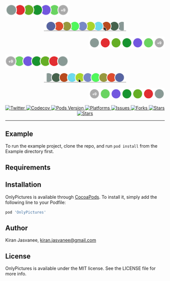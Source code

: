 <p align="left">
  <img src="promo/recent_left_colorful.png"  style="width: 200px;" width="200" /> 
</p>
<p align="center">
  <img src="promo/left_scroll_colorful.gif"  style="width: 260px;" width="260" /> 
</p>
<p align="right">
<img src="promo/recent_left_with_gap_colorful.png"  style="width: 240px;" width="240" />
</p>
<p align="left">
  <img src="promo/recent_right_colorful.png"  style="width: 200px;" width="200" /> 
</p>
<p align="center">
  <img src="promo/right_scroll_colorful.gif"  style="width: 260px;" width="260" /> 
</p>
<p align="right">
  <img src="promo/recent_right_with_gap_colorful.png"  style="width: 240px;" width="240" />
</p>


<p align="center">
    <a href="https://twitter.com/Kiranjasvanee">
        <img src="https://img.shields.io/badge/contact-@kiranjasvanee-blue.svg?style=flat"
             alt="Twitter">
    </a>
    <a href="https://github.com/KiranJasvanee/KJExpandableTableTree/blob/master/LICENSE">
        <img src="https://img.shields.io/badge/license-MIT-blue.svg?style=flat" alt="Codecov" />
    </a>
    <a href="https://cocoapods.org/pods/KJExpandableTableTree">
        <img src="https://img.shields.io/cocoapods/v/KJExpandableTableTree.svg?style=flat"
             alt="Pods Version">
    </a>
    <a href="http://cocoapods.org/pods/KJExpandableTableTree/">
        <img src="https://img.shields.io/cocoapods/p/KJExpandableTableTree.svg?style=flat"
             alt="Platforms">
    </a>
    <a href="https://github.com/KiranJasvanee/KJExpandableTableTree/issues">
        <img src="https://img.shields.io/github/issues/KiranJasvanee/KJExpandableTableTree.svg"
             alt="Issues">
    </a>
    <a href="https://github.com/KiranJasvanee/KJExpandableTableTree">
        <img src="https://img.shields.io/github/forks/KiranJasvanee/KJExpandableTableTree.svg"
             alt="Forks">
    </a>
    <a href="https://github.com/KiranJasvanee/KJExpandableTableTree">
        <img src="https://img.shields.io/github/stars/KiranJasvanee/KJExpandableTableTree.svg"
             alt="Stars">
    </a>
    <a href="https://github.com/KiranJasvanee/KJExpandableTableTree">
        <img src="https://img.shields.io/badge/Language-Swift-yellow.svg"
             alt="Stars">
    </a>
</p>

----------------

## Example

To run the example project, clone the repo, and run `pod install` from the Example directory first.

## Requirements

## Installation

OnlyPictures is available through [CocoaPods](http://cocoapods.org). To install
it, simply add the following line to your Podfile:

```ruby
pod 'OnlyPictures'
```

## Author

Kiran Jasvanee, kiran.jasvanee@gmail.com

## License

OnlyPictures is available under the MIT license. See the LICENSE file for more info.
